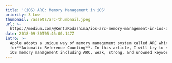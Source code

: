 ```yaml
---
title: '(iOS) ARC: Memory Management in iOS'
priority: 3 Low
thumbnail: /assets/arc-thumbnail.jpeg
url: >-
  https://medium.com/@KentaKodashima/ios-arc-memory-management-in-ios-30aae3da92cf
date: 2018-09-30T05:46:00.147Z
intro: >-
  Apple adopts a unique way of memory management system called ARC which stands
  for**Automatic Reference Counting**. In this article, I will try to summarize
  iOS memory management including ARC, weak, strong, and unowned keywords.
---
```


